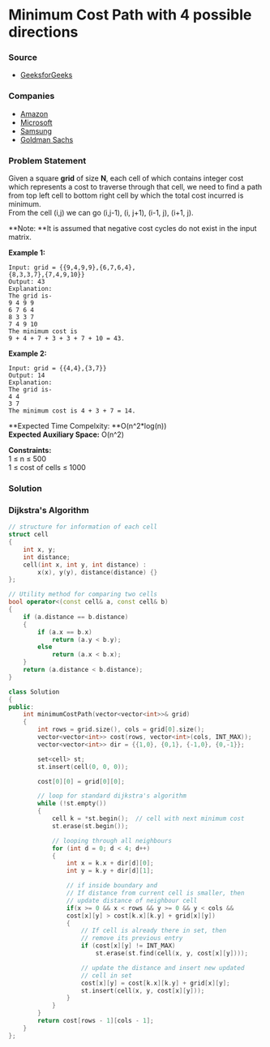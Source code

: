 # Minimum Cost Path with 4 possible directions

### Source

* [GeeksforGeeks](https://practice.geeksforgeeks.org/problems/minimum-cost-path3833/1#)

### Companies

* [Amazon](../../company-based-lists/amazon.md)
* [Microsoft](../../company-based-lists/microsoft.md)
* [Samsung](../../company-based-lists/samsung.md)
* [Goldman Sachs](../../company-based-lists/goldman-sachs.md)

### Problem Statement

Given a square **grid** of size **N**, each cell of which contains integer cost which represents a cost to traverse through that cell, we need to find a path from top left cell to bottom right cell by which the total cost incurred is minimum.\
 From the cell (i,j) we can go (i,j-1), (i, j+1), (i-1, j), (i+1, j). 

**Note: **It is assumed that negative cost cycles do not exist in the input matrix.

**Example 1:**

```
Input: grid = {{9,4,9,9},{6,7,6,4},
{8,3,3,7},{7,4,9,10}}
Output: 43
Explanation: 
The grid is-
9 4 9 9
6 7 6 4
8 3 3 7
7 4 9 10
The minimum cost is
9 + 4 + 7 + 3 + 3 + 7 + 10 = 43.
```

**Example 2:**

```
Input: grid = {{4,4},{3,7}}
Output: 14
Explanation: 
The grid is-
4 4
3 7
The minimum cost is 4 + 3 + 7 = 14.
```

**Expected Time Compelxity: **O(n^2\*log(n))\
**Expected Auxiliary Space:** O(n^2) 

**Constraints:**\
 1 ≤ n ≤ 500\
 1 ≤ cost of cells ≤ 1000

### Solution

### Dijkstra's Algorithm 

```cpp
// structure for information of each cell
struct cell
{
    int x, y;
    int distance;
    cell(int x, int y, int distance) :
        x(x), y(y), distance(distance) {}
};

// Utility method for comparing two cells
bool operator<(const cell& a, const cell& b)
{
    if (a.distance == b.distance)
    {
        if (a.x == b.x)
            return (a.y < b.y);
        else
            return (a.x < b.x);
    }
    return (a.distance < b.distance);
}

class Solution
{
public:
    int minimumCostPath(vector<vector<int>>& grid) 
    {
        int rows = grid.size(), cols = grid[0].size();
        vector<vector<int>> cost(rows, vector<int>(cols, INT_MAX));
        vector<vector<int>> dir = {{1,0}, {0,1}, {-1,0}, {0,-1}};

        set<cell> st;
        st.insert(cell(0, 0, 0));

        cost[0][0] = grid[0][0];

        // loop for standard dijkstra's algorithm
        while (!st.empty())
        {
            cell k = *st.begin();  // cell with next minimum cost
            st.erase(st.begin());

            // looping through all neighbours
            for (int d = 0; d < 4; d++)
            {
                int x = k.x + dir[d][0];
                int y = k.y + dir[d][1];

                // if inside boundary and
                // If distance from current cell is smaller, then
                // update distance of neighbour cell
                if(x >= 0 && x < rows && y >= 0 && y < cols &&
                cost[x][y] > cost[k.x][k.y] + grid[x][y])
                {
                    // If cell is already there in set, then
                    // remove its previous entry
                    if (cost[x][y] != INT_MAX)
                        st.erase(st.find(cell(x, y, cost[x][y])));

                    // update the distance and insert new updated
                    // cell in set
                    cost[x][y] = cost[k.x][k.y] + grid[x][y];
                    st.insert(cell(x, y, cost[x][y]));
                }
            }
        }
        return cost[rows - 1][cols - 1];
    }      
};
```
